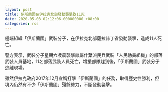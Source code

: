 ```yaml
---
layout: post
title: 伊斯蘭國在伊拉克北部發動襲擊致11死
date: 2020-05-03 02:12:06.000000000 +08:00
categories: rss
---
```


極端組織「伊斯蘭國」武裝分子，在伊拉克北部薩拉赫丁省發動襲擊，造成11人死亡。

警方表示，武裝分子星期六凌晨襲擊隸屬什葉派民兵武裝「人民動員組織」的部落武裝人員基地，11名部落武裝人員死亡，增援部隊趕到後，「伊斯蘭國」武裝分子逃離現場。

雖然伊拉克政府2017年12月宣稱打擊「伊斯蘭國」的任務，取得歷史性勝利，但境內仍然有不少「伊斯蘭國」殘餘勢力，不斷發動襲擊。　
